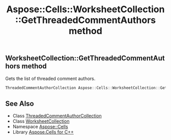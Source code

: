 ﻿---
title: Aspose::Cells::WorksheetCollection::GetThreadedCommentAuthors method
linktitle: GetThreadedCommentAuthors
second_title: Aspose.Cells for C++ API Reference
description: 'Aspose::Cells::WorksheetCollection::GetThreadedCommentAuthors method. Gets the list of threaded comment authors in C++.'
type: docs
weight: 800
url: /cpp/aspose.cells/worksheetcollection/getthreadedcommentauthors/
---
## WorksheetCollection::GetThreadedCommentAuthors method


Gets the list of threaded comment authors.

```cpp
ThreadedCommentAuthorCollection Aspose::Cells::WorksheetCollection::GetThreadedCommentAuthors()
```

## See Also

* Class [ThreadedCommentAuthorCollection](../../threadedcommentauthorcollection/)
* Class [WorksheetCollection](../)
* Namespace [Aspose::Cells](../../)
* Library [Aspose.Cells for C++](../../../)
